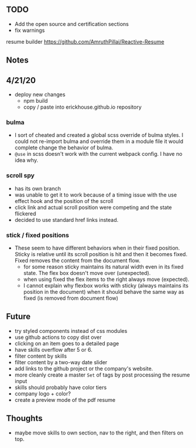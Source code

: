 ## TODO

- Add the open source and certification sections
- fix warnings

resume builder https://github.com/AmruthPillai/Reactive-Resume

## Notes

## 4/21/20

- deploy new changes
    - npm build
    - copy / paste into erickhouse.github.io repository

### bulma

- I sort of cheated and created a global scss override of bulma
styles. I could not re-import bulma and override them in a module file
it would complete change the behavior of bulma.
- `@use` in scss doesn't work with the current webpack config. I have no idea why.
    
### scroll spy
 - has its own branch
 - was unable to get it to work because of 
 a timing issue with the use effect hook and the 
 position of the scroll
 - click link and actual scroll position were competing
 and the state flickered 
 - decided to use standard href links instead.
 
### stick / fixed positions
- These seem to have different behaviors when in their
fixed position. Sticky is relative until its scroll position is hit
and then it becomes fixed. Fixed removes the content from the document flow.
    - for some reason sticky maintains its natural width even 
    in its fixed state. The flex box doesn't move over (unexpected).
    - when using fixed the flex items to the right always move (expected).
    - I cannot explain why flexbox works with sticky (always maintains its position in the document) when
    it should behave the same way as fixed (is removed from document flow)
    
## Future

- try styled components instead of css modules
- use github actions to copy dist over
- clicking on an item goes to a detailed page
- have skills overflow after 5 or 6.
- filter content by skills
- filter content by a two-way date slider
- add links to the github project or the company's website.
- more cleanly create a master `Set` of tags by post processing the resume input
- skills should probably have color tiers
- company logo + color? 
- create a preview mode of the pdf resume

## Thoughts

- maybe move skills to own section, nav to the right, and then filters on top.
    
